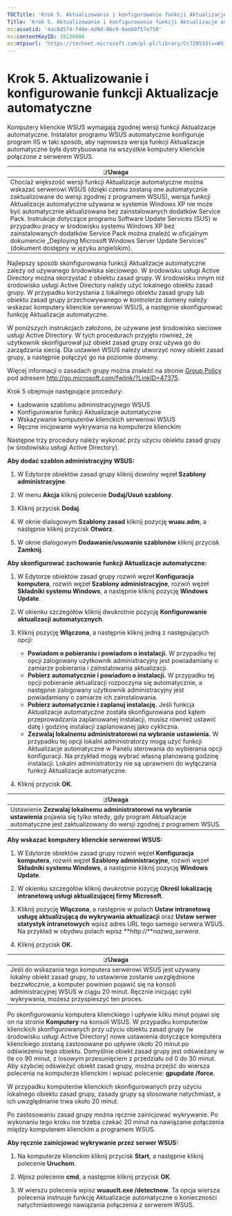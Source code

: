 ```yaml
---
TOCTitle: 'Krok 5. Aktualizowanie i konfigurowanie funkcji Aktualizacje automatyczne'
Title: 'Krok 5. Aktualizowanie i konfigurowanie funkcji Aktualizacje automatyczne'
ms:assetid: '4ac8d574-f48e-4d9d-86c9-9aeb0f57e750'
ms:contentKeyID: 18136606
ms:mtpsurl: 'https://technet.microsoft.com/pl-pl/library/Cc720533(v=WS.10)'
---
```


Krok 5. Aktualizowanie i konfigurowanie funkcji Aktualizacje automatyczne
=========================================================================

Komputery klienckie WSUS wymagają zgodnej wersji funkcji Aktualizacje automatyczne. Instalator programu WSUS automatycznie konfiguruje program IIS w taki sposób, aby najnowsza wersja funkcji Aktualizacje automatyczne była dystrybuowana na wszystkie komputery klienckie połączone z serwerem WSUS.

| ![](images/Cc720533.note(WS.10).gif)Uwaga                                                                                                                                                                                                                                                                                                                                                                                                                                                                                                                                                                      |
|---------------------------------------------------------------------------------------------------------------------------------------------------------------------------------------------------------------------------------------------------------------------------------------------------------------------------------------------------------------------------------------------------------------------------------------------------------------------------------------------------------------------------------------------------------------------------------------------------------------------------------------------|
| Chociaż większość wersji funkcji Aktualizacje automatyczne można wskazać serwerowi WSUS (dzięki czemu zostaną one automatycznie zaktualizowane do wersji zgodnej z programem WSUS), wersja funkcji Aktualizacje automatyczne używana w systemie Windows XP nie może być automatycznie aktualizowana bez zainstalowanych dodatków Service Pack. Instrukcje dotyczące programu Software Update Services (SUS) w przypadku pracy w środowisku systemu Windows XP bez zainstalowanych dodatków Service Pack można znaleźć w oficjalnym dokumencie „Deploying Microsoft Windows Server Update Services” (dokument dostępny w języku angielskim). |

Najlepszy sposób skonfigurowania funkcji Aktualizacje automatyczne zależy od używanego środowiska sieciowego. W środowisku usługi Active Directory można skorzystać z obiektu zasad grupy. W środowisku innym niż środowisko usługi Active Directory należy użyć lokalnego obiektu zasad grupy. W przypadku korzystania z lokalnego obiektu zasad grupy lub obiektu zasad grupy przechowywanego w kontrolerze domeny należy wskazać komputery klienckie serwerowi WSUS, a następnie skonfigurować funkcję Aktualizacje automatyczne.

W poniższych instrukcjach założono, że używane jest środowisko sieciowe usługi Active Directory. W tych procedurach przyjęto również, że użytkownik skonfigurował już obiekt zasad grupy oraz używa go do zarządzania siecią. Dla ustawień WSUS należy utworzyć nowy obiekt zasad grupy, a następnie połączyć go na poziomie domeny.

Więcej informacji o zasadach grupy można znaleźć na stronie [Group Policy](http://go.microsoft.com/fwlink/?linkid=47375) pod adresem http://go.microsoft.com/fwlink/?LinkID=47375.

Krok 5 obejmuje następujące procedury:

-   Ładowanie szablonu administracyjnego WSUS
-   Konfigurowanie funkcji Aktualizacje automatyczne
-   Wskazywanie komputerów klienckich serwerowi WSUS
-   Ręczne inicjowanie wykrywania na komputerze klienckim

Następne trzy procedury należy wykonać przy użyciu obiektu zasad grupy (w środowisku usługi Active Directory).

**Aby dodać szablon administracyjny WSUS:**
1.  W Edytorze obiektów zasad grupy kliknij dowolny węzeł **Szablony administracyjne**.

2.  W menu **Akcja** kliknij polecenie **Dodaj/Usuń szablony**.

3.  Kliknij przycisk **Dodaj**.

4.  W oknie dialogowym **Szablony zasad** kliknij pozycję **wuau.adm**, a następnie kliknij przycisk **Otwórz**.

5.  W oknie dialogowym **Dodawanie/usuwanie szablonów** kliknij przycisk **Zamknij**.

**Aby skonfigurować zachowanie funkcji Aktualizacje automatyczne:**
1.  W Edytorze obiektów zasad grupy rozwiń węzeł **Konfiguracja komputera**, rozwiń węzeł **Szablony administracyjne**, rozwiń węzeł **Składniki systemu Windows**, a następnie kliknij pozycję **Windows Update**.

2.  W okienku szczegółów kliknij dwukrotnie pozycję **Konfigurowanie aktualizacji automatycznych**.

3.  Kliknij pozycję **Włączona**, a następnie kliknij jedną z następujących opcji:

    -   **Powiadom o pobieraniu i powiadom o instalacji.** W przypadku tej opcji zalogowany użytkownik administracyjny jest powiadamiany o zamiarze pobierania i zainstalowania aktualizacji.
    -   **Pobierz automatycznie i powiadom o instalacji.** W przypadku tej opcji pobieranie aktualizacji rozpoczyna się automatycznie, a następnie zalogowany użytkownik administracyjny jest powiadamiany o zamiarze ich zainstalowania.
    -   **Pobierz automatycznie i zaplanuj instalację.** Jeśli funkcja Aktualizacje automatyczne została skonfigurowana pod kątem przeprowadzania zaplanowanej instalacji, musisz również ustawić datę i godzinę instalacji zaplanowanej jako cykliczna.
    -   **Zezwalaj lokalnemu administratorowi na wybranie ustawienia.** W przypadku tej opcji lokalni administratorzy mogą użyć funkcji Aktualizacje automatyczne w Panelu sterowania do wybierania opcji konfiguracji. Na przykład mogą wybrać własną planowaną godzinę instalacji. Lokalni administratorzy nie są uprawnieni do wyłączania funkcji Aktualizacje automatyczne.

4.  Kliknij przycisk **OK**.

| ![](images/Cc720533.note(WS.10).gif)Uwaga                                                                                                                           |
|--------------------------------------------------------------------------------------------------------------------------------------------------------------------------------------------------|
| Ustawienie **Zezwalaj lokalnemu administratorowi na wybranie ustawienia** pojawia się tylko wtedy, gdy program Aktualizacje automatyczne jest zaktualizowany do wersji zgodnej z programem WSUS. |

**Aby wskazać komputery klienckie serwerowi WSUS:**
1.  W Edytorze obiektów zasad grupy rozwiń węzeł **Konfiguracja komputera**, rozwiń węzeł **Szablony administracyjne**, rozwiń węzeł **Składniki systemu Windows**, a następnie kliknij pozycję **Windows Update**.

2.  W okienku szczegółów kliknij dwukrotnie pozycję **Określ lokalizację intranetową usługi aktualizującej firmy Microsoft**.

3.  Kliknij pozycję **Włączona**, a następnie w polach **Ustaw intranetową usługę aktualizującą do wykrywania aktualizacji** oraz **Ustaw serwer statystyk intranetowych** wpisz adres URL tego samego serwera WSUS. Na przykład w obydwu polach wpisz **http://***nazwa\_serwera*.

4.  Kliknij przycisk **OK**.

| ![](images/Cc720533.note(WS.10).gif)Uwaga                                                                                                                                                                                                                            |
|---------------------------------------------------------------------------------------------------------------------------------------------------------------------------------------------------------------------------------------------------------------------------------------------------|
| Jeśli do wskazania tego komputera serwerowi WSUS jest używany lokalny obiekt zasad grupy, to ustawienie zostanie uwzględnione bezzwłocznie, a komputer powinien pojawić się na konsoli administracyjnej WSUS w ciągu 20 minut. Ręcznie inicjując cykl wykrywania, możesz przyspieszyć ten proces. |

Po skonfigurowaniu komputera klienckiego i upływie kilku minut pojawi się on na stronie **Komputery** na konsoli WSUS. W przypadku komputerów klienckich skonfigurowanych przy użyciu obiektu zasad grupy (w środowisku usługi Active Directory) nowe ustawienia dotyczące komputera klienckiego zostaną zastosowane po upływie około 20 minut po odświeżeniu tego obiektu. Domyślnie obiekt zasad grupy jest odświeżany w tle co 90 minut, z losowym przesunięciem z przedziału od 0 do 30 minut. Aby szybciej odświeżyć obiekt zasad grupy, można przejść do wiersza polecenia na komputerze klienckim i wpisać polecenie: **gpupdate /force**.

W przypadku komputerów klienckich skonfigurowanych przy użyciu lokalnego obiektu zasad grupy, zasady grupy są stosowane natychmiast, a ich uwzględnianie trwa około 20 minut.

Po zastosowaniu zasad grupy można ręcznie zainicjować wykrywanie. Po wykonaniu tego kroku nie trzeba czekać 20 minut na nawiązanie połączenia między komputerem klienckim a programem WSUS.

**Aby ręcznie zainicjować wykrywanie przez serwer WSUS:**
1.  Na komputerze klienckim kliknij przycisk **Start**, a następnie kliknij polecenie **Uruchom**.

2.  Wpisz polecenie **cmd**, a następnie kliknij przycisk **OK**.

3.  W wierszu polecenia wpisz **wuauclt.exe /detectnow**. Ta opcja wiersza polecenia instruuje funkcję Aktualizacje automatyczne o konieczności natychmiastowego nawiązania połączenia z serwerem WSUS.
